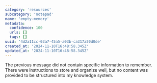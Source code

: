 ```yaml
---
category: 'resources'
subcategory: 'notepad'
name: 'empty-memory'
metadata:
  confidence: 100
  urls: []
  tags: []
uuid: '4d2a11cc-03a7-45a5-a03b-ca317a20d0de'
created_at: '2024-11-10T16:48:58.345Z'
updated_at: '2024-11-10T16:48:58.345Z'
---
```


The previous message did not contain specific information to remember. There were instructions to store and organize well, but no content was provided to be structured into my knowledge system.